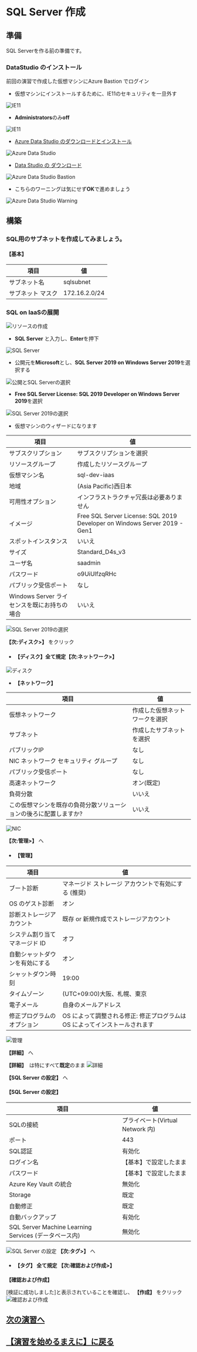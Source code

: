 # SQL Server 作成

## 準備
SQL Serverを作る前の準備です。
### DataStudio のインストール

前回の演習で作成した仮想マシンにAzure Bastion でログイン

- 仮想マシンにインストールするために、IE11のセキュリティを一旦外す

![IE11](images/winserver-ie11-0.png "Prev IEセッティング")

-  **Administrators**のみ**off**

![IE11](images/winserver-ie11.png "IEセッティング")


- [Azure Data Studio のダウンロードとインストール][1]

![Azure Data Studio ](images/azure-datastudio.png "Azure Data Studio インストール")

- [Data Studio の ダウンロード][2]

![Azure Data Studio Bastion](images/datastudio-install-4-bastion.png "Azure Data Studio Bastion View")

- こちらのワーニングは気にせず**OK**で進めましょう

![Azure Data Studio Warning](images/datastudio-install-warning.png "Azure Data Studio 警告")


## 構築
### SQL用のサブネットを作成してみましょう。

#### **【基本】**

|項目|値|
|----|----|
|サブネット名|sqlsubnet|
|サブネット マスク|172.16.2.0/24|

### SQL on IaaSの展開

![リソースの作成](images/resource-create-sql.png "リソースの作成")

- **SQL Server** と入力し、**Enter**を押下

![SQL Server](images/sql-server-input.png "SQL Server")


- 公開元を**Microsoft**とし、**SQL Server 2019 on Windows Server 2019**を選択する

![公開とSQL Serverの選択](images/pub-microsoft-win2019.png "sqlpub")

- **Free SQL Server License: SQL 2019 Developer on Windows Server 2019**を選択

![SQL Server 2019の選択](images/sql-server-choise.png "sqlpub")

- 仮想マシンのウィザードになります

|項目|値|
|----|----|
|サブスクリプション|サブスクリプションを選択|
|リソースグループ|作成したリソースグループ|
|仮想マシン名|sql-dev-iaas|
|地域|(Asia Pacific)西日本|
|可用性オプション|インフラストラクチャ冗長は必要ありません|
|イメージ|Free SQL Server License: SQL 2019 Developer on Windows Server 2019 - Gen1|
|スポットインスタンス|いいえ|
|サイズ|Standard_D4s_v3|
|ユーザ名|saadmin|
|パスワード|o9UiUlfzqRHc|
|パブリック受信ポート|なし|
|Windows Server ライセンスを既にお持ちの場合|いいえ|


![SQL Server 2019の選択](images/create-vm.png "vmcreate")

**【次:ディスク>】** をクリック

- #### **【ディスク】**全て規定**【次:ネットワーク>】**
![ディスク](images/vmcreate-disk.png "vmdisk")

- **【ネットワーク】**

|項目|値|
|----|----|
|仮想ネットワーク|作成した仮想ネットワークを選択|
|サブネット|作成したサブネットを選択|
|パブリックIP|なし|
|NIC ネットワーク セキュリティ グループ|なし|
|パブリック受信ポート|なし|
|高速ネットワーク|オン(既定)|
|負荷分散|いいえ|
|この仮想マシンを既存の負荷分散ソリューションの後ろに配置しますか?|いいえ|


![NIC](images/vmcreate-nic.png "vmnic")


**【次:管理>】** へ

- #### **【管理】**

|項目|値|
|----|----|
|ブート診断|マネージド ストレージ アカウントで有効にする (推奨)|
|OS のゲスト診断|オン|
|診断ストレージアカウント|既存 or 新規作成でストレージアカウント|
|システム割り当てマネージド ID|オフ|
|自動シャットダウンを有効にする|オン|
|シャットダウン時刻|19:00|
|タイムゾーン|(UTC+09:00)大阪、札幌、東京|
|電子メール|自身のメールアドレス|
|修正プログラムのオプション|OS によって調整される修正: 修正プログラムは OS によってインストールされます|
![管理](images/vmcreate-manage.png "vmmanage")

**【詳細】** へ

**【詳細】**　は特にすべて**既定**のまま
![詳細](images/vmcreate-detail.png "vmdetail")

**【SQL Server の設定】** へ

#### **【SQL Server の設定】**

|項目|値|
|----|----|
|SQLの接続|プライベート(Virtual Network 内)|
|ポート|443|
|SQL認証|有効化|
|ログイン名|【基本】で設定したまま|
|パスワード|【基本】で設定したまま|
|Azure Key Vault の統合|無効化|
|Storage|既定|
|自動修正|既定|
|自動バックアップ|有効化|
|SQL Server Machine Learning Services (データベース内)|無効化|
![SQL Server の設定](images/vmcreate-sql.png "vmsql")
**【次:タグ>】** へ

- #### **【タグ】** 全て規定 **【次:確認および作成>】**
**【確認および作成】**

[検証に成功しました]と表示されていることを確認し、 **【作成】** をクリック
![確認および作成](images/vmcreate-confirm.png "vmconfirm")

## [次の演習へ][3]
## [【演習を始めるまえに】に戻る][4]

[1]:https://docs.microsoft.com/ja-jp/sql/azure-data-studio/download-azure-data-studio?view=sql-server-ver15
[2]:https://go.microsoft.com/fwlink/?linkid=2138608
[3]:sql-try-hands-on.markdown
[4]:startup.markdown


